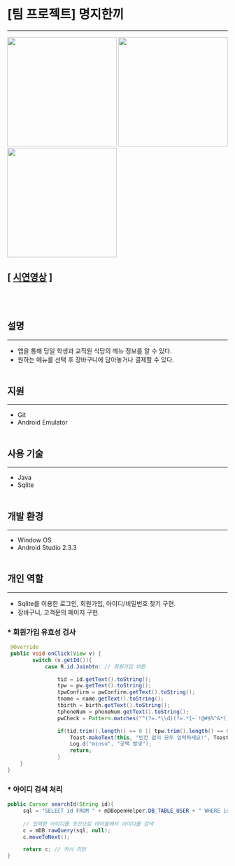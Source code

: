 # [팀 프로젝트] 명지한끼
---
<div>
<img src="https://user-images.githubusercontent.com/19260410/49719247-f67a2600-fc9f-11e8-9e11-d0f7b1000c0d.PNG" width="250">
<img src="https://user-images.githubusercontent.com/19260410/49719192-c5015a80-fc9f-11e8-9ada-3ce0f329b4da.PNG" width="250">
<img src="https://user-images.githubusercontent.com/19260410/49719198-c92d7800-fc9f-11e8-8dc9-a34bd3a7dd3f.PNG" width="250">
</div>

## [ [시연영상](https://youtu.be/7F-69xNvecU) ]
<br></br>

## 설명
---
- 앱을 통해 당일 학생과 교직원 식당의 메뉴 정보를 알 수 있다.
- 원하는 메뉴를 선택 후 장바구니에 담아놓거나 결제할 수 있다. 
<br></br>

## 지원
---
- Git
- Android Emulator
<br></br>

## 사용 기술
---
- Java
- Sqlite
<br></br>

## 개발 환경
---
- Window OS
- Android Studio 2.3.3
<br></br>

## 개인 역할
---
- Sqlite를 이용한 로그인, 회원가입, 아이디/비밀번호 찾기 구현.
- 장바구니, 고객문의 페이지 구현.

### * 회원가입 유효성 검사
~~~java
 @Override
 public void onClick(View v) {
        switch (v.getId()){
            case R.id.Joinbtn: // 회원가입 버튼

                tid = id.getText().toString();
                tpw = pw.getText().toString();
                tpwConfirm = pwConfirm.getText().toString();
                tname = name.getText().toString();
                tbirth = birth.getText().toString();
                tphoneNum = phoneNum.getText().toString();
                pwCheck = Pattern.matches("^(?=.*\\d)(?=.*[~`!@#$%^&*()-])(?=.*[a-zA-Z]).{6,16}$", tpw);

                if(tid.trim().length() == 0 || tpw.trim().length() == 0 || tpwConfirm.trim().length() == 0 || tbirth.trim().length() == 			0 || tname.trim().length() == 0 || tphoneNum.trim().length() == 0){
                    Toast.makeText(this, "빈칸 없이 모두 입력하세요!", Toast.LENGTH_SHORT).show();
                    Log.d("minsu", "공백 발생");
                    return;
                }
	}
}
~~~
### * 아이디 검색  처리
~~~java
public Cursor searchId(String id){
     sql = "SELECT id FROM " + mDBopenHelper.DB_TABLE_USER + " WHERE id = " + "'" + id + "'";
     
     // 입력한 아이디를 조건으로 테이블에서 아이디를 검색
     c = mDB.rawQuery(sql, null);
     c.moveToNext();

     return c; // 커서 리턴
}
~~~
